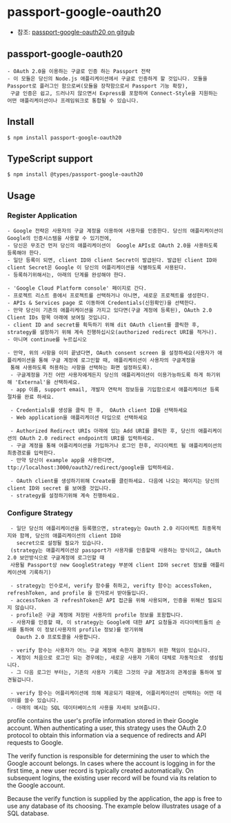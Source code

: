 # passport-google-oauth20

- 참조: [passport-google-oauth20 on gitgub](https://github.com/jaredhanson/passport-google-oauth2)


 ## passport-google-oauth20
    - OAuth 2.0을 이용하는 구글로 인증 하는 Passport 전략
    - 이 모듈은 당신의 Node.js 애플리케이션에서 구글로 인증하게 할 것입니다. 모듈을 Passport로 플러그인 함으로써(모듈을 장착함으로서 Passport 기능 확장),
     구글 인증은 쉽고, 드러나지 않으면서 Express를 포함하여 Connect-Style을 지원하는 어떤 애플리케이션이나 프레임워크로 통합될 수 있습니다.
     
 ## Install
    $ npm install passport-google-oauth20
 ## TypeScript support
    $ npm install @types/passport-google-oauth20
 ## Usage
 ### Register Application
    - Google 전략은 사용자의 구글 계정을 이용하여 사용자를 인증한다. 당신의 애플리케이션이 Google의 인증시스템을 사용할 수 있기전에, 
    - 당신은 무조건 먼저 당신의 애플리케이션이  Google APIs로 OAuth 2.0을 사용하도록 등록해야 한다. 
    - 일단 등록이 되면, client ID와 client Secret이 발급된다. 발급된 client ID와 client Secret은 Google 이 당신의 어플리케이션을 식별하도록 사용된다. 
    - 등록하기위해서는, 아래의 단계를 완성해야 한다.
    
    - 'Google Cloud Platform console' 페이지로 간다.
    - 프로젝트 리스트 중에서 프로젝트를 선택하거나 아니면, 새로운 프로젝트를 생성한다.
    - APIs & Services page 로 이동하여 Credentials(신원확인)을 선택한다.
    - 만약 당신이 기존의 애플리케이션을 가지고 있다면(구글 계정에 등록된), OAuth 2.0 Client IDs 항목 아래에 보여질 것입니다. 
    - client ID and secret를 획득하기 위해 dit OAuth client를 클릭한 후, strategy를 설정하기 위해 계속 진행하십시오(authorized redirect URI를 적거나).
    - 아니며 continue를 누르십시오
    
    - 만약, 위의 사항을 이미 끝냈다면, OAuth consent screen 을 설정하세요(사용자가 애플리케이션을 통해 구글 계정에 로그인할 때, 애플리케이션이 사용자의 구글계정을
     통해 사용하도록 허용하는 사항을 선택하는 화면 설정하도록).
     - 구글계정을 가진 어떤 사용자에게든지 당신의 애플리케이션이 이용가능하도록 하게 하기위해 'External'을 선택하세요. 
     - app 이름, support email, 개발자 연락처 정보등을 기입함으로서 애플리케이션 등록 절차를 완료 하세요.
     
     - Credentials를 생성을 클릭 한 후,  OAuth client ID를 선택하세요
     - Web application을 애플리케이션 타입으로 선택하세요
     
     - Authorized Redirect URIs 아래에 있는 Add URI를 클릭한 후, 당신의 애플리케이션의 OAuth 2.0 redirect endpoint의 URI를 입력하세요.
     - 구글 계정을 통해 어플리케이션을 가입하거나 로그인 한후, 리다이렉트 될 애플리케이션의 최종경로를 입력한다.
     - 만약 당신이 example app을 사용한다면, ttp://localhost:3000/oauth2/redirect/google을 입력하세요.
     
     - OAuth client를 생성하기위해 Create를 클린하세요. 다음에 나오는 페이지는 당신의 client ID와 secret 를 보여줄 것입니다.
     - strategy를 설정하기위해 계속 진행하세요.
     
     

### Configure Strategy
     - 일단 당신의 애플리케이션을 등록했으면, strategy는 Oauth 2.0 리다이렉트 최종목적지와 함께, 당신의 애플리케이션의 client ID와 
       secret으로 설정될 필요가 있습니다.
     (strategy는 애플리케이션상 passport가 사용자를 인증할때 사용하는 방식이고, OAuth 2.0 보안방식으로 구글계정에 로그인할 때
     사용될 Passport상 new GoogleStrategy 부분에 client ID와 secret 정보를 애플리케이션에 기록하기)
     
     - strategy는 인수로서, verify 함수를 취하고, verifty 함수는 accessToken, refreshToken, and profile 을 인자로서 받아들입니다.
     - accessToken 과 refreshToken은 API 접근을 위해 사용되며, 인증을 위해선 필요되지 않습니다.
     - profile은 구글 계정에 저장된 사용자의 profile 정보를 포함합니다.
     - 사용자를 인증할 때, 이 strategy는 Google에 대한 API 요청들과 리다이렉트들의 순서를 통하여 이 정보(사용자의 profile 정보)를 얻기위해 
       Oauth 2.0 프로토콜을 사용합니다.
       
     - verify 함수는 사용자가 어느 구글 계정에 속한지 결정하기 위한 책임이 있습니다. 
     - 계정이 처음으로 로그인 되는 경우에는, 새로운 사용자 기록이 대체로 자동적으로  생성됩니다.
     - 그 다음 로그인 부터는, 기존의 사용자 기록은 그것의 구글 계정과의 관계성을 통하여 발견될겁니다.

     - verify 함수는 어플리케이션에 의해 제공되기 때문에, 어플리케이션이 선택하는 어떤 데이터를 쓸수 있습니다.
     - 아래의 예시는 SQL 데이터베이스의 사용을 자세히 보여줍니다.

profile contains the user's profile information stored in their Google account. When authenticating a user, 
this strategy uses the OAuth 2.0 protocol to obtain this information via a sequence of redirects and API requests to Google.

The verify function is responsible for determining the user to which the Google account belongs. 
In cases where the account is logging in for the first time, a new user record is typically created automatically. 
On subsequent logins, the existing user record will be found via its relation to the Google account.

Because the verify function is supplied by the application, the app is free to use any database of its choosing.
The example below illustrates usage of a SQL database.
